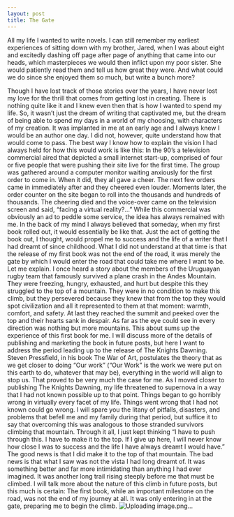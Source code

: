```yaml
---
layout: post
title: The Gate
---
```

All my life I wanted to write novels. I can still remember my earliest experiences of sitting down with my brother, Jared, when I was about eight and excitedly dashing off page after page of anything that came into our heads, which masterpieces we would then inflict upon my poor sister. She would patiently read them and tell us how great they were. And what could we do since she enjoyed them so much, but write a bunch more?
<!--more-->
Though I have lost track of those stories over the years, I have never lost my love for the thrill that comes from getting lost in creating. There is nothing quite like it and I knew even then that is how I wanted to spend my life. So, it wasn’t just the dream of writing that captivated me, but the dream of being able to spend my days in a world of my choosing, with characters of my creation. It was implanted in me at an early age and I always knew I would be an author one day. I did not, however, quite understand how that would come to pass. 
The best way I know how to explain the vision I had always held for how this would work is like this: In the 90’s a television commercial aired that depicted a small internet start-up, comprised of four or five people that were pushing their site live for the first time. The group was gathered around a computer monitor waiting anxiously for the first order to come in. When it did, they all gave a cheer. The next few orders came in immediately after and they cheered even louder. Moments later, the order counter on the site began to roll into the thousands and hundreds of thousands. The cheering died and the voice-over came on the television screen and said, “facing a virtual reality?…”
While this commercial was obviously an ad to peddle some service, the idea has always remained with me. In the back of my mind I always believed that someday, when my first book rolled out, it would essentially be like that. Just the act of getting the book out, I thought, would propel me to success and the life of a writer that I had dreamt of since childhood. What I did not understand at that time is that the release of my first book was not the end of the road, it was merely the gate by which I would enter the road that could take me where I want to be.
Let me explain. I once heard a story about the members of the Uruguayan rugby team that famously survived a plane crash in the Andes Mountain. They were freezing, hungry, exhausted, and hurt but despite this they struggled to the top of a mountain. They were in no condition to make this climb, but they persevered because they knew that from the top they would spot civilization and all it represented to them at that moment: warmth, comfort, and safety. At last they reached the summit and peeked over the top and their hearts sank in despair. As far as the eye could see in every direction was nothing but more mountains. This about sums up the experience of this first book for me. 
I will discuss more of the details of publishing and marketing the book in future posts, but here I want to address the period leading up to the release of The Knights Dawning. Steven Pressfield, in his book The War of Art, postulates the theory that as we get closer to doing “Our work” (“Our Work” is the work we were put on this earth to do, whatever that may be), everything in the world will align to stop us. That proved to be very much the case for me. As I moved closer to publishing The Knights Dawning, my life threatened to supernova in a way that I had not known possible up to that point. Things began to go horribly wrong in virtually every facet of my life. Things went wrong that I had not known could go wrong. 
I will spare you the litany of pitfalls, disasters, and problems that befell me and my family during that period, but suffice it to say that overcoming this was analogous to those stranded survivors climbing that mountain. Through it all, I just kept thinking “I have to push through this. I have to make it to the top. If I give up here, I will never know how close I was to success and the life I have always dreamt I would have.” 
The good news is that I did make it to the top of that mountain. The bad news is that what I saw was not the vista I had long dreamt of. It was something better and far more intimidating than anything I had ever imagined. It was another long trail rising steeply before me that must be climbed. I will talk more about the nature of this climb in future posts, but this much is certain: The first book, while an important milestone on the road, was not the end of my journey at all. It was only entering in at the gate, preparing me to begin the climb.
![Uploading image.png…]()
